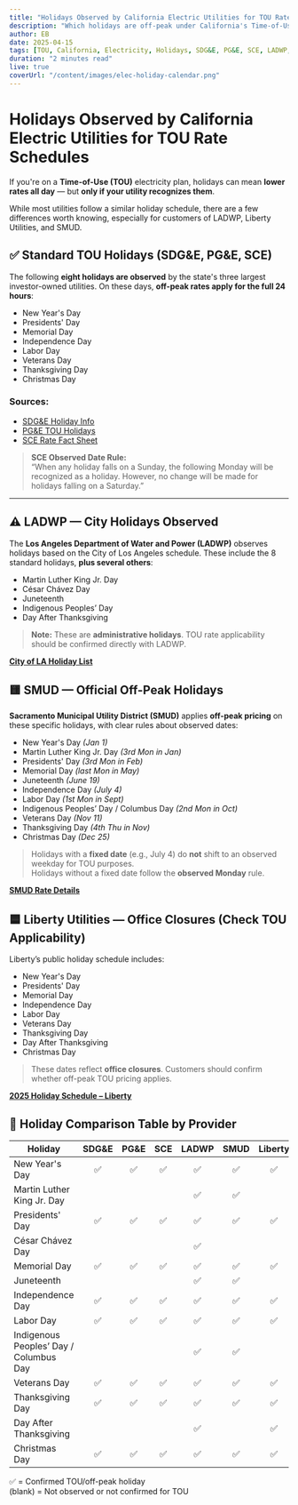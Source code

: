```yaml
---
title: "Holidays Observed by California Electric Utilities for TOU Rate Schedules"
description: "Which holidays are off-peak under California's Time-of-Use (TOU) electricity plans? Here's what each major utility observes — and what it means for your bill."
author: EB
date: 2025-04-15
tags: [TOU, California, Electricity, Holidays, SDG&E, PG&E, SCE, LADWP, SMUD, Liberty Utilities]
duration: "2 minutes read"
live: true
coverUrl: "/content/images/elec-holiday-calendar.png"
---
```


# Holidays Observed by California Electric Utilities for TOU Rate Schedules

If you're on a **Time-of-Use (TOU)** electricity plan, holidays can mean **lower rates all day** — but **only if your utility recognizes them**.

While most utilities follow a similar holiday schedule, there are a few differences worth knowing, especially for customers of LADWP, Liberty Utilities, and SMUD.

## ✅ Standard TOU Holidays (SDG&E, PG&E, SCE)

The following **eight holidays are observed** by the state's three largest investor-owned utilities. On these days, **off-peak rates apply for the full 24 hours**:

- New Year's Day
- Presidents' Day
- Memorial Day
- Independence Day
- Labor Day
- Veterans Day
- Thanksgiving Day
- Christmas Day

### Sources:
- [SDG&E Holiday Info](https://www.sdge.com/residential/pricing-plans/about-our-pricing-plans/whenmatters)
- [PG&E TOU Holidays](https://www.pge.com/tariffs/en/rate-information/tou-holidays.html)
- [SCE Rate Fact Sheet](https://www.sce.com/sites/default/files/inline-files/TOU-EV-7_8_9%20Rate%20Fact%20Sheet_WCAG_0.pdf)

> **SCE Observed Date Rule:**  
> “When any holiday falls on a Sunday, the following Monday will be recognized as a holiday. However, no change will be made for holidays falling on a Saturday.”

---

## ⚠️ LADWP — City Holidays Observed

The **Los Angeles Department of Water and Power (LADWP)** observes holidays based on the City of Los Angeles schedule. These include the 8 standard holidays, **plus several others**:

- Martin Luther King Jr. Day
- César Chávez Day
- Juneteenth
- Indigenous Peoples’ Day
- Day After Thanksgiving

> **Note:** These are **administrative holidays**. TOU rate applicability should be confirmed directly with LADWP.

**[City of LA Holiday List](https://dbs.lacity.gov/our-organization/locations-offices/holidays)**

## 🟨 SMUD — Official Off-Peak Holidays

**Sacramento Municipal Utility District (SMUD)** applies **off-peak pricing** on these specific holidays, with clear rules about observed dates:

- New Year's Day *(Jan 1)*
- Martin Luther King Jr. Day *(3rd Mon in Jan)*
- Presidents' Day *(3rd Mon in Feb)*
- Memorial Day *(last Mon in May)*
- Juneteenth *(June 19)*
- Independence Day *(July 4)*
- Labor Day *(1st Mon in Sept)*
- Indigenous Peoples’ Day / Columbus Day *(2nd Mon in Oct)*
- Veterans Day *(Nov 11)*
- Thanksgiving Day *(4th Thu in Nov)*
- Christmas Day *(Dec 25)*

> Holidays with a **fixed date** (e.g., July 4) do **not** shift to an observed weekday for TOU purposes.  
> Holidays without a fixed date follow the **observed Monday** rule.

**[SMUD Rate Details](https://www.smud.org/Rate-Information/Residential-rates/Time-of-Day-5-8pm-Rate)**

## 🟦 Liberty Utilities — Office Closures (Check TOU Applicability)

Liberty’s public holiday schedule includes:

- New Year's Day
- Presidents' Day
- Memorial Day
- Independence Day
- Labor Day
- Veterans Day
- Thanksgiving Day
- Day After Thanksgiving
- Christmas Day

> These dates reflect **office closures**. Customers should confirm whether off-peak TOU pricing applies.

**[2025 Holiday Schedule – Liberty](https://california.libertyutilities.com/uploads/2025%20Holiday%20Schedule%20-%20Tahoe%20-%20External.pdf)**

## 📌 Holiday Comparison Table by Provider

| Holiday                          | SDG&E | PG&E | SCE | LADWP | SMUD | Liberty |
|----------------------------------|:-----:|:----:|:---:|:-----:|:----:|:-------:|
| New Year's Day                   |  ✅   | ✅  | ✅ | ✅   | ✅  | ✅     |
| Martin Luther King Jr. Day       |       |     |     | ✅   | ✅  |        |
| Presidents' Day                  |  ✅   | ✅  | ✅ | ✅   | ✅  | ✅     |
| César Chávez Day                 |       |     |     | ✅   |     |        |
| Memorial Day                     |  ✅   | ✅  | ✅ | ✅   | ✅  | ✅     |
| Juneteenth                       |       |     |     | ✅   | ✅  |        |
| Independence Day                 |  ✅   | ✅  | ✅ | ✅   | ✅  | ✅     |
| Labor Day                        |  ✅   | ✅  | ✅ | ✅   | ✅  | ✅     |
| Indigenous Peoples’ Day / Columbus Day |       |     |     | ✅   | ✅  |        |
| Veterans Day                     |  ✅   | ✅  | ✅ | ✅   | ✅  | ✅     |
| Thanksgiving Day                 |  ✅   | ✅  | ✅ | ✅   | ✅  | ✅     |
| Day After Thanksgiving           |       |     |     | ✅   |     | ✅     |
| Christmas Day                    |  ✅   | ✅  | ✅ | ✅   | ✅  | ✅     |

✅ = Confirmed TOU/off-peak holiday  
(blank) = Not observed or not confirmed for TOU  
